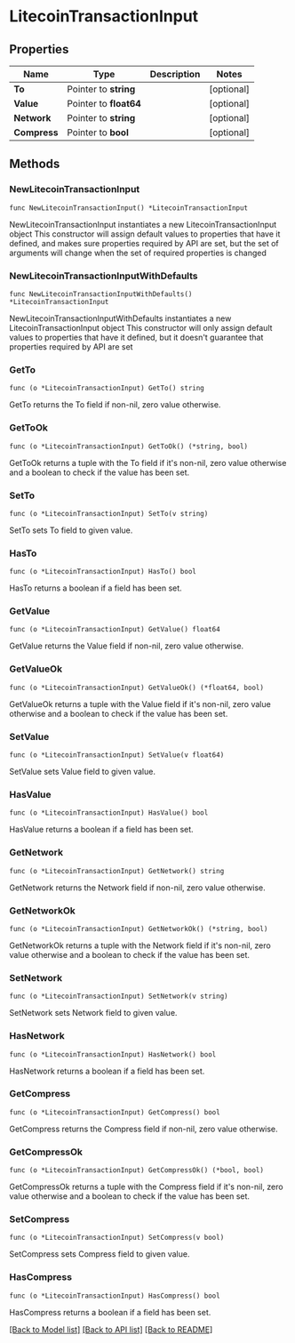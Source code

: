 # LitecoinTransactionInput

## Properties

Name | Type | Description | Notes
------------ | ------------- | ------------- | -------------
**To** | Pointer to **string** |  | [optional] 
**Value** | Pointer to **float64** |  | [optional] 
**Network** | Pointer to **string** |  | [optional] 
**Compress** | Pointer to **bool** |  | [optional] 

## Methods

### NewLitecoinTransactionInput

`func NewLitecoinTransactionInput() *LitecoinTransactionInput`

NewLitecoinTransactionInput instantiates a new LitecoinTransactionInput object
This constructor will assign default values to properties that have it defined,
and makes sure properties required by API are set, but the set of arguments
will change when the set of required properties is changed

### NewLitecoinTransactionInputWithDefaults

`func NewLitecoinTransactionInputWithDefaults() *LitecoinTransactionInput`

NewLitecoinTransactionInputWithDefaults instantiates a new LitecoinTransactionInput object
This constructor will only assign default values to properties that have it defined,
but it doesn't guarantee that properties required by API are set

### GetTo

`func (o *LitecoinTransactionInput) GetTo() string`

GetTo returns the To field if non-nil, zero value otherwise.

### GetToOk

`func (o *LitecoinTransactionInput) GetToOk() (*string, bool)`

GetToOk returns a tuple with the To field if it's non-nil, zero value otherwise
and a boolean to check if the value has been set.

### SetTo

`func (o *LitecoinTransactionInput) SetTo(v string)`

SetTo sets To field to given value.

### HasTo

`func (o *LitecoinTransactionInput) HasTo() bool`

HasTo returns a boolean if a field has been set.

### GetValue

`func (o *LitecoinTransactionInput) GetValue() float64`

GetValue returns the Value field if non-nil, zero value otherwise.

### GetValueOk

`func (o *LitecoinTransactionInput) GetValueOk() (*float64, bool)`

GetValueOk returns a tuple with the Value field if it's non-nil, zero value otherwise
and a boolean to check if the value has been set.

### SetValue

`func (o *LitecoinTransactionInput) SetValue(v float64)`

SetValue sets Value field to given value.

### HasValue

`func (o *LitecoinTransactionInput) HasValue() bool`

HasValue returns a boolean if a field has been set.

### GetNetwork

`func (o *LitecoinTransactionInput) GetNetwork() string`

GetNetwork returns the Network field if non-nil, zero value otherwise.

### GetNetworkOk

`func (o *LitecoinTransactionInput) GetNetworkOk() (*string, bool)`

GetNetworkOk returns a tuple with the Network field if it's non-nil, zero value otherwise
and a boolean to check if the value has been set.

### SetNetwork

`func (o *LitecoinTransactionInput) SetNetwork(v string)`

SetNetwork sets Network field to given value.

### HasNetwork

`func (o *LitecoinTransactionInput) HasNetwork() bool`

HasNetwork returns a boolean if a field has been set.

### GetCompress

`func (o *LitecoinTransactionInput) GetCompress() bool`

GetCompress returns the Compress field if non-nil, zero value otherwise.

### GetCompressOk

`func (o *LitecoinTransactionInput) GetCompressOk() (*bool, bool)`

GetCompressOk returns a tuple with the Compress field if it's non-nil, zero value otherwise
and a boolean to check if the value has been set.

### SetCompress

`func (o *LitecoinTransactionInput) SetCompress(v bool)`

SetCompress sets Compress field to given value.

### HasCompress

`func (o *LitecoinTransactionInput) HasCompress() bool`

HasCompress returns a boolean if a field has been set.


[[Back to Model list]](../README.md#documentation-for-models) [[Back to API list]](../README.md#documentation-for-api-endpoints) [[Back to README]](../README.md)


